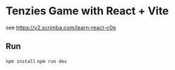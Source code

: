 # Tenzies Game with React + Vite

see https://v2.scrimba.com/learn-react-c0e

## Run

`npm install`
`npm run dev`
